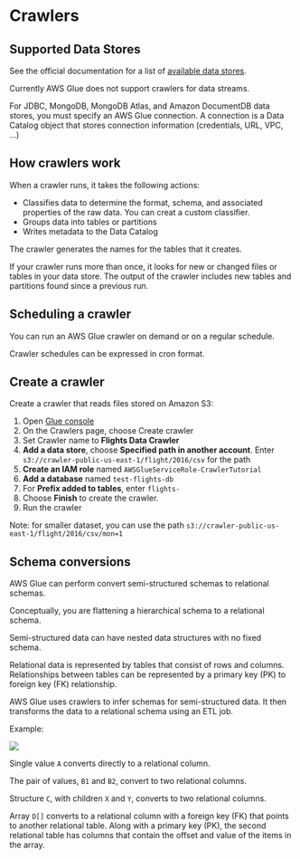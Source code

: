 # Crawlers

## Supported Data Stores

See the official documentation for a list of [available data stores](https://docs.aws.amazon.com/glue/latest/dg/crawler-data-stores.html).

Currently AWS Glue does not support crawlers for data streams.

For JDBC, MongoDB, MongoDB Atlas, and Amazon DocumentDB data stores, you must specify an AWS Glue connection. A connection is a Data Catalog object that stores connection information (credentials, URL, VPC, ...)


## How crawlers work

When a crawler runs, it takes the following actions:
- Classifies data to determine the format, schema, and associated properties of the raw data. You can creat a custom classifier.
- Groups data into tables or partitions
- Writes metadata to the Data Catalog

The crawler generates the names for the tables that it creates.

If your crawler runs more than once, it looks for new or changed files or tables in your data store. The output of the crawler includes new tables and partitions found since a previous run.


## Scheduling a crawler

You can run an AWS Glue crawler on demand or on a regular schedule.

Crawler schedules can be expressed in cron format.


## Create a crawler

Create a crawler that reads files stored on Amazon S3:

1. Open [Glue console](https://console.aws.amazon.com/glue/home)
2. On the Crawlers page, choose Create crawler
3. Set Crawler name to **Flights Data Crawler**
4. **Add a data store**, choose **Specified path in another account**. Enter `s3://crawler-public-us-east-1/flight/2016/csv` for the path
5. **Create an IAM role** named `AWSGlueServiceRole-CrawlerTutorial`
6. **Add a database** named `test-flights-db`
7. For **Prefix added to tables**, enter `flights-`
8. Choose **Finish** to create the crawler.
9. Run the crawler

Note: for smaller dataset, you can use the path `s3://crawler-public-us-east-1/flight/2016/csv/mon=1`


## Schema conversions

AWS Glue can perform convert semi-structured schemas to relational schemas.

Conceptually, you are flattening a hierarchical schema to a relational schema.

Semi-structured data can have nested data structures with no fixed schema. 

Relational data is represented by tables that consist of rows and columns. Relationships between tables can be represented by a primary key (PK) to foreign key (FK) relationship.

AWS Glue uses crawlers to infer schemas for semi-structured data. It then transforms the data to a relational schema using an ETL job. 


Example:

![](https://docs.aws.amazon.com/images/glue/latest/dg/images/HowItWorks-schemaconversion.png)

Single value `A` converts directly to a relational column.

The pair of values, `B1` and `B2`, convert to two relational columns.

Structure `C`, with children `X` and `Y`, converts to two relational columns.

Array `D[]` converts to a relational column with a foreign key (FK) that points to another relational table. Along with a primary key (PK), the second relational table has columns that contain the offset and value of the items in the array.